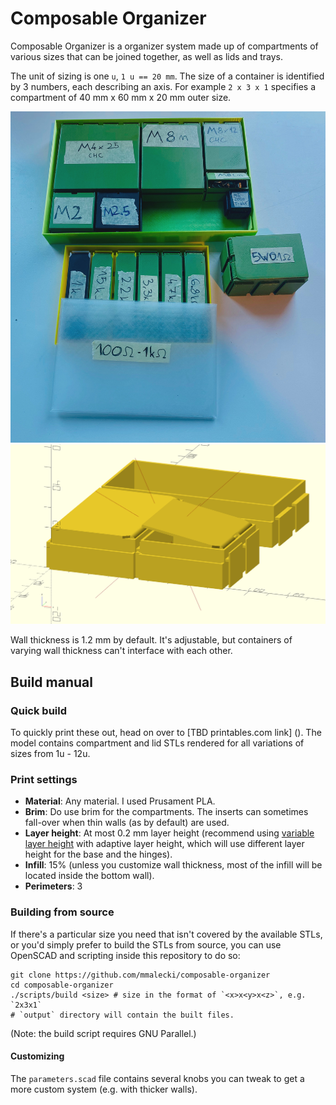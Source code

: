 # Composable Organizer
Composable Organizer is a organizer system made up of compartments of various sizes
that can be joined together, as well as lids and trays.

The unit of sizing is one `u`, `1 u == 20 mm`.
The size of a container is identified by 3 numbers, each describing an axis.
For example `2 x 3 x 1` specifies a compartment of 40 mm x 60 mm x 20 mm outer size.

![Compartments in use](docs/img/in-use.jpg)
![OpenSCAD render of some compartments](docs/img/mockup.png)

Wall thickness is 1.2 mm by default. It's adjustable, but containers of varying
wall thickness can't interface with each other.

## Build manual

### Quick build
To quickly print these out, head on over to [TBD printables.com link] (). The 
model contains compartment and lid STLs rendered for all variations of sizes
from 1u - 12u.

### Print settings
* **Material**: Any material. I used Prusament PLA.
* **Brim**: Do use brim for the compartments. The inserts can sometimes fall-over
  when thin walls (as by default) are used.
* **Layer height**: At most 0.2 mm layer height (recommend using [variable layer height](https://help.prusa3d.com/article/variable-layer-height-function_1750)
  with adaptive layer height, which will use different layer height for the
  base and the hinges).
* **Infill**: 15% (unless you customize wall thickness, most of the infill will be
  located inside the bottom wall).
* **Perimeters**: 3

### Building from source
If there's a particular size you need that isn't covered by the available STLs,
or you'd simply prefer to build the STLs from source, you can use OpenSCAD
and scripting inside this repository to do so:

```
git clone https://github.com/mmalecki/composable-organizer
cd composable-organizer
./scripts/build <size> # size in the format of `<x>x<y>x<z>`, e.g. `2x3x1`
# `output` directory will contain the built files.
```

(Note: the build script requires GNU Parallel.)

#### Customizing
The `parameters.scad` file contains several knobs you can tweak to get a more
custom system (e.g. with thicker walls).
